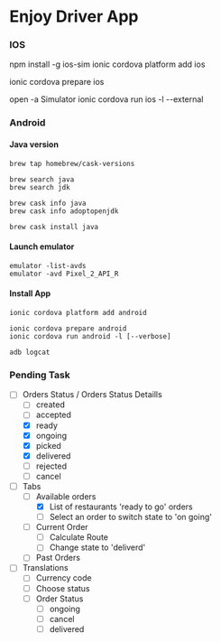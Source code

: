 # Enjoy Driver App

### IOS
npm install -g ios-sim
ionic cordova platform add ios

ionic cordova prepare ios

open -a Simulator
ionic cordova run ios -l --external


### Android

#### Java version
```
brew tap homebrew/cask-versions

brew search java 
brew search jdk

brew cask info java
brew cask info adoptopenjdk

brew cask install java
```

#### Launch emulator
```
emulator -list-avds
emulator -avd Pixel_2_API_R
```

#### Install App
```
ionic cordova platform add android

ionic cordova prepare android
ionic cordova run android -l [--verbose]

adb logcat
```

### Pending Task
- [ ] Orders Status / Orders Status Detaills
  - [ ] created
  - [ ] accepted
  - [x] ready
  - [x] ongoing
  - [x] picked
  - [x] delivered
  - [ ] rejected
  - [ ] cancel
- [ ] Tabs
  - [ ] Available orders
    - [x] List of restaurants 'ready to go' orders
    - [ ] Select an order to switch state to 'on going'
  - [ ] Current Order
    - [ ] Calculate Route
    - [ ] Change state to 'deliverd'
  - [ ] Past Orders
- [ ] Translations
  - [ ] Currency code
  - [ ] Choose status
  - [ ] Order Status
    - [ ] ongoing
    - [ ] cancel
    - [ ] delivered